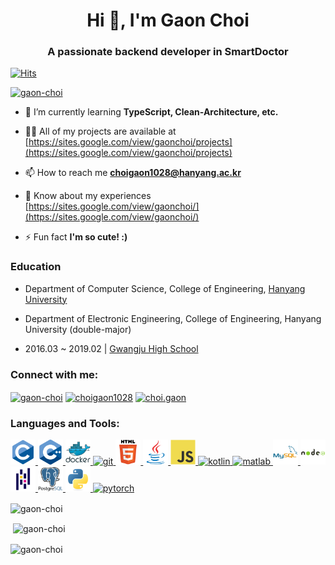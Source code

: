 <h1 align="center">Hi 👋, I'm Gaon Choi</h1>
<h3 align="center">A passionate backend developer in SmartDoctor</h3>

[![Hits](https://hits.seeyoufarm.com/api/count/incr/badge.svg?url=https%3A%2F%2Fgithub.com%2FGaon-Choi&count_bg=%2379C83D&title_bg=%23555555&icon=&icon_color=%23E7E7E7&title=hits&edge_flat=false)](https://hits.seeyoufarm.com)

<p align="left"> <a href="https://github.com/ryo-ma/github-profile-trophy"><img src="https://github-profile-trophy.vercel.app/?username=gaon-choi" alt="gaon-choi" /></a> </p>

- 🌱 I’m currently learning **TypeScript, Clean-Architecture, etc.**

- 👨‍💻 All of my projects are available at [https://sites.google.com/view/gaonchoi/projects](https://sites.google.com/view/gaonchoi/projects)

- 📫 How to reach me **choigaon1028@hanyang.ac.kr**

- 📄 Know about my experiences [https://sites.google.com/view/gaonchoi/](https://sites.google.com/view/gaonchoi/)

- ⚡ Fun fact **I'm so cute! :)**

<h3 align="left">Education</h3>
<p align="left">
  
- Department of Computer Science, College of Engineering, [Hanyang University](https://www.hanyang.ac.kr/)

- Department of Electronic Engineering, College of Engineering, Hanyang University (double-major)

- 2016.03 ~ 2019.02 | [Gwangju High School](http://gwangju.gen.hs.kr/main/main.php)

<h3 align="left">Connect with me:</h3>
<p align="left">
<a href="https://linkedin.com/in/gaon-choi" target="blank"><img align="center" src="https://raw.githubusercontent.com/rahuldkjain/github-profile-readme-generator/master/src/images/icons/Social/linked-in-alt.svg" alt="gaon-choi" height="30" width="40" /></a>
<a href="https://fb.com/choigaon1028" target="blank"><img align="center" src="https://raw.githubusercontent.com/rahuldkjain/github-profile-readme-generator/master/src/images/icons/Social/facebook.svg" alt="choigaon1028" height="30" width="40" /></a>
<a href="https://instagram.com/choi.gaon" target="blank"><img align="center" src="https://raw.githubusercontent.com/rahuldkjain/github-profile-readme-generator/master/src/images/icons/Social/instagram.svg" alt="choi.gaon" height="30" width="40" /></a>
</p>

<h3 align="left">Languages and Tools:</h3>
<p align="left"> <a href="https://www.cprogramming.com/" target="_blank" rel="noreferrer"> <img src="https://raw.githubusercontent.com/devicons/devicon/master/icons/c/c-original.svg" alt="c" width="40" height="40"/> </a> <a href="https://www.w3schools.com/cpp/" target="_blank" rel="noreferrer"> <img src="https://raw.githubusercontent.com/devicons/devicon/master/icons/cplusplus/cplusplus-original.svg" alt="cplusplus" width="40" height="40"/> </a> <a href="https://www.docker.com/" target="_blank" rel="noreferrer"> <img src="https://raw.githubusercontent.com/devicons/devicon/master/icons/docker/docker-original-wordmark.svg" alt="docker" width="40" height="40"/> </a> <a href="https://git-scm.com/" target="_blank" rel="noreferrer"> <img src="https://www.vectorlogo.zone/logos/git-scm/git-scm-icon.svg" alt="git" width="40" height="40"/> </a> <a href="https://www.w3.org/html/" target="_blank" rel="noreferrer"> <img src="https://raw.githubusercontent.com/devicons/devicon/master/icons/html5/html5-original-wordmark.svg" alt="html5" width="40" height="40"/> </a> <a href="https://www.java.com" target="_blank" rel="noreferrer"> <img src="https://raw.githubusercontent.com/devicons/devicon/master/icons/java/java-original.svg" alt="java" width="40" height="40"/> </a> <a href="https://developer.mozilla.org/en-US/docs/Web/JavaScript" target="_blank" rel="noreferrer"> <img src="https://raw.githubusercontent.com/devicons/devicon/master/icons/javascript/javascript-original.svg" alt="javascript" width="40" height="40"/> </a> <a href="https://kotlinlang.org" target="_blank" rel="noreferrer"> <img src="https://www.vectorlogo.zone/logos/kotlinlang/kotlinlang-icon.svg" alt="kotlin" width="40" height="40"/> </a> <a href="https://www.mathworks.com/" target="_blank" rel="noreferrer"> <img src="https://upload.wikimedia.org/wikipedia/commons/2/21/Matlab_Logo.png" alt="matlab" width="40" height="40"/> </a> <a href="https://www.mysql.com/" target="_blank" rel="noreferrer"> <img src="https://raw.githubusercontent.com/devicons/devicon/master/icons/mysql/mysql-original-wordmark.svg" alt="mysql" width="40" height="40"/> </a> <a href="https://nodejs.org" target="_blank" rel="noreferrer"> <img src="https://raw.githubusercontent.com/devicons/devicon/master/icons/nodejs/nodejs-original-wordmark.svg" alt="nodejs" width="40" height="40"/> </a> <a href="https://pandas.pydata.org/" target="_blank" rel="noreferrer"> <img src="https://raw.githubusercontent.com/devicons/devicon/2ae2a900d2f041da66e950e4d48052658d850630/icons/pandas/pandas-original.svg" alt="pandas" width="40" height="40"/> </a> <a href="https://www.postgresql.org" target="_blank" rel="noreferrer"> <img src="https://raw.githubusercontent.com/devicons/devicon/master/icons/postgresql/postgresql-original-wordmark.svg" alt="postgresql" width="40" height="40"/> </a> <a href="https://www.python.org" target="_blank" rel="noreferrer"> <img src="https://raw.githubusercontent.com/devicons/devicon/master/icons/python/python-original.svg" alt="python" width="40" height="40"/> </a> <a href="https://pytorch.org/" target="_blank" rel="noreferrer"> <img src="https://www.vectorlogo.zone/logos/pytorch/pytorch-icon.svg" alt="pytorch" width="40" height="40"/> </a> </p>

<p><img align="center" src="https://github-readme-stats.vercel.app/api/top-langs?username=gaon-choi&show_icons=true&locale=en&layout=compact" alt="gaon-choi" /></p>

<p>&nbsp;<img align="center" src="https://github-readme-stats.vercel.app/api?username=gaon-choi&show_icons=true&locale=en" alt="gaon-choi" /></p>

<p><img align="center" src="https://github-readme-streak-stats.herokuapp.com/?user=gaon-choi&" alt="gaon-choi" /></p>
